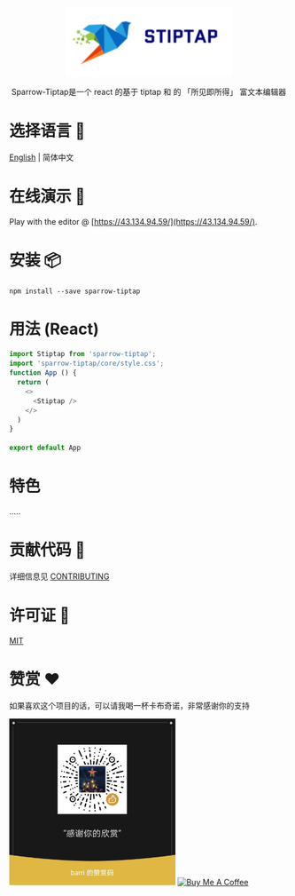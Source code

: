 <p align="center">
  <a href="">
    <img alt="Sparrow" src="doc/img/logo.jpg" width="300" />
  </a>
</p>

<p align="center">
Sparrow-Tiptap是一个 react 的基于 tiptap 和  的 「所见即所得」 富文本编辑器
</p>

# 选择语言 📔

[English](./README.md) | 简体中文

# 在线演示 🎄

Play with the editor @ [https://43.134.94.59/](https://43.134.94.59/).

# 安装 📦

```shell
npm install --save sparrow-tiptap
```

# 用法 (React)

```javascript
import Stiptap from 'sparrow-tiptap';
import 'sparrow-tiptap/core/style.css';
function App () {
  return (
    <>
      <Stiptap />
    </>
  )
}

export default App
```

# 特色

.....

# 贡献代码 🙌

详细信息见 [CONTRIBUTING](CONTRIBUTING.md) 


# 许可证 📄 

[MIT](https://github.com/barrricade/sparrow-tiptap/blob/main/LICENSE)

# 赞赏 ❤️

如果喜欢这个项目的话，可以请我喝一杯卡布奇诺，非常感谢你的支持
<p>
  <img alt="reward" src="/doc/img/reward.jpg" width="300">
  <a href="https://www.buymeacoffee.com/barri.sparrow" target="_blank"><img src="https://cdn.buymeacoffee.com/buttons/default-blue.png" alt="Buy Me A Coffee" style="height: 51px !important;width: 217px !important;" ></a>
</p>
